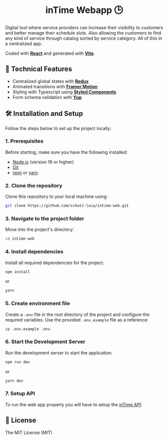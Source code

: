 <h1 align="center">inTime Webapp 🕒</h1>

Digital tool where service providers can increase their visibility to customers and better manage their schedule slots. Also allowing the customers to find any kind of service through catalog sorted by service category. All of this in a centralized app.

Coded with **[React](https://react.dev/)** and generated with **[Vite](https://vite.dev/)**.

## 🚀 Technical Features
- Centralized global states with **[Redux](https://redux.js.org/)**
- Animated transitions with **[Framer Motion](https://motion.dev/)**
- Styling with Typescript using **[Styled Components](https://styled-components.com/)**
- Form schema validation with **[Yup](https://github.com/jquense/yup)**

## 🛠️ Installation and Setup

Follow the steps below to set up the project locally:

### 1. Prerequisites
Before starting, make sure you have the following installed:
- [Node.js](https://nodejs.org/) (version 16 or higher)
- [Git](https://git-scm.com/)
- [npm](https://www.npmjs.com/) or [yarn](https://yarnpkg.com/)

### 2. Clone the repository
Clone this repository to your local machine using:

```bash
git clone https://github.com/schutz-luca/intime-web.git
```

### 3. Navigate to the project folder
Move into the project's directory:

```bash
cd intime-web
```

### 4. Install dependencies
Install all required dependencies for the project.

```bash
npm install
```

or

```bash
yarn
```

### 5. Create environment file
Create a `.env` file in the root directory of the project and configure the required variables. Use the provided `.env.example` file as a reference:

```bash
cp .env.example .env
```

### 6. Start the Development Server
Run the development server to start the application.

```bash
npm run dev
```

or

```bash
yarn dev
```

### 7. Setup API
To run the web app properly you will have to setup the [inTime API](https://github.com/schutz-luca/intime-api).

## 📄 License

The MIT License (MIT)
